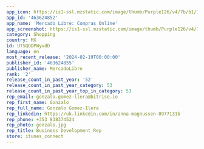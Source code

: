 ```yaml
---
app_icon: https://is1-ssl.mzstatic.com/image/thumb/Purple126/v4/7b/b1/14/7bb11470-7e02-681e-ae15-1c1da221ec79/AppIcon-1x_U007emarketing-0-5-0-85-220.png/1024x1024bb.png
app_id: '463624852'
app_name: 'Mercado Libre: Compras Online'
app_screenshot: https://is1-ssl.mzstatic.com/image/thumb/Purple126/v4/79/c0/36/79c036dd-90b3-6f22-f498-f359ab87b5d9/pr_source.jpg/1242x2688bb.png
category: Shopping
country: MX
id: UTSQODPWyvdD
language: en
most_recent_release: '2024-02-19T00:00:00'
publisher_id: '463624855'
publisher_name: MercadoLibre
rank: '2'
release_count_in_past_year: '52'
release_count_in_past_year_category: 53
release_count_in_past_year_top_in_category: 53
rep_email: gonzalo.gomez-llera@bitrise.io
rep_first_name: Gonzalo
rep_full_name: Gonzalo Gomez-Ilera
rep_linkedin: https://uk.linkedin.com/in/anna-magnussen-0977131b
rep_phone: +353 838374524
rep_photo: gonzalo.jpg
rep_title: Business Development Rep
store: itunes_connect
---
```


